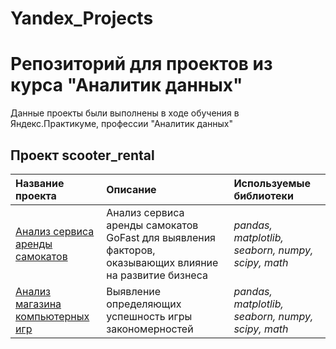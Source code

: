 # Yandex_Projects
# Репозиторий для проектов из курса "Аналитик данных"

Данные проекты были выполнены в ходе обучения в Яндекс.Практикуме, профессии "Аналитик данных" 

## Проект scooter_rental



| Название проекта | Описание | Используемые библиотеки | 
| :---------------------- | :---------------------- | :---------------------- |
| [Анализ сервиса аренды самокатов](scooter_rental) | Анализ сервиса аренды самокатов GoFast для выявления факторов, оказывающих влияние на развитие бизнеса | *pandas, matplotlib, seaborn, numpy, scipy, math* |
| [Анализ магазина компьютерных игр](games) | Выявление определяющих успешность игры закономерностей | *pandas, matplotlib, seaborn, numpy, scipy, math* |
